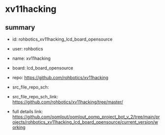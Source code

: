 # xv11hacking
 
## summary 
* id: rohbotics_xv11hacking_lcd_board_opensource
* user: rohbotics
* name: xv11hacking
* board: lcd_board_opensource
* repo: https://github.com/rohbotics/xv11hacking



* src_file_repo_sch: 
* src_file_repo_sch_link: https://github.com/rohbotics/xv11hacking/tree/master/
* full details link: https://github.com/oomlout/oomlout_oomp_project_bot_v_2/tree/main/projects/rohbotics_xv11hacking_lcd_board_opensource/current_version/working  







